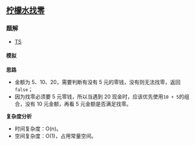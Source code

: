 ## [柠檬水找零](https://leetcode-cn.com/problems/lemonade-change/)

### 题解
+ [TS](../../ts/896/860.ts)

#### 模拟
**思路**
+ 金额为 5、10、20，需要判断有没有 5 元的零钱，没有则无法找零，返回 `false`；
+ 因为找零必须要 5 元零钱，所以当遇到 20 现金时，应该优先使用`10 + 5`的组合，没有 10 元金额，再看 5 元金额是否满足找零。

**复杂度分析**
+ 时间复杂度：O(n)。
+ 空间复杂度：O(1)，占用常量空间。
